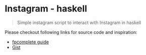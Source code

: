 # Instagram - haskell 
> Simple instagram script to interact with Instagram in haskell

Please checkout following links for source code and inspiration: 

- [fpcomplete guide](https://www.fpcomplete.com/school/starting-with-haskell/libraries-and-frameworks/text-manipulation/json)
- [Gist](https://gist.github.com/qzchenwl/2351071)
